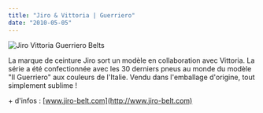 ```yaml
---
title: "Jiro & Vittoria | Guerriero"
date: "2010-05-05"
---
```


![](/uploads/guerriero_jiro_vittoria.jpg "Jiro Vittoria Guerriero Belts")

La marque de ceinture Jiro sort un modèle en collaboration avec Vittoria. La série a été confectionnée avec les 30 derniers pneus au monde du modèle "Il Guerriero" aux couleurs de l'Italie. Vendu dans l'emballage d'origine, tout simplement sublime !

\+ d'infos : [www.jiro-belt.com](http://www.jiro-belt.com)
